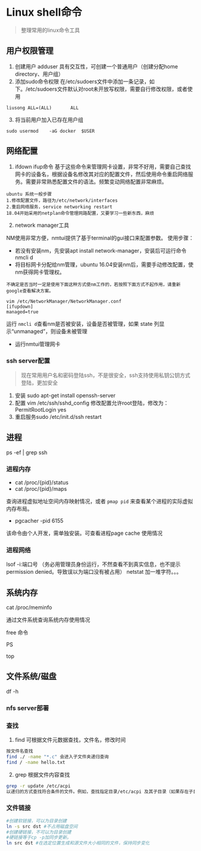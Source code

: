 # Linux shell命令

> 整理常用的linux命令工具

## 用户权限管理

1. 创建用户
   adduser 具有交互性，可创建一个普通用户（创建分配home directory、用户组）
2. 添加sudo命令权限
   在/etc/sudoers文件中添加一条记录，如下。/etc/sudoers文件默认对root未开放写权限，需要自行修改权限，或者使用

```
liusong ALL=(ALL)       ALL
```

3. 将当前用户加入已存在用户组

```
sudo usermod	-aG	docker	$USER
```

## 网络配置

1. ifdown ifup命令
   基于这些命令来管理网卡设置，非常不好用，需要自己查找网卡的设备名，根据设备名修改其对应的配置文件，然后使用命令重启网络服务。需要非常熟悉配置文件的语法。频繁变动网络配置非常麻烦。

```
ubuntu 系统一般步骤
1.修改配置文件，路径为/etc/network/interfaces
2.重启网络服务，service networking restart
18.04开始采用的netplan命令管理网路配置，又要学习一些新东西，麻烦
```

2. network manager工具

NM使用非常方便，nmtui提供了基于terminal的gui接口来配置参数。
使用步骤：

* 若没有安装nm，先安装apt install network-manager，安装后可运行命令nmcli d
* 将目标网卡分配给nm管理，ubuntu 16.04安装nm后，需要手动修改配置，使nm获得网卡管理权。

```
不确定是否当时一定是使用下面这种方式使nm工作的，若按照下面方式不起作用，请重新google查看解决方案。

vim /etc/NetworkManager/NetworkManager.conf
[ifupdown]
managed=true

```

运行 `nmcli d`查看nm是否被安装，设备是否被管理，如果 state 列显示“unmanaged”，则设备未被管理

* 运行nmtui管理网卡

### ssh server配置

> 现在常用用户名和密码登陆ssh，不是很安全，ssh支持使用私钥公钥方式登陆，更加安全

1. 安装 sudo apt-get install openssh-server
2. 配置 vim  /etc/ssh/sshd_config
   修改配置允许root登陆，修改为：PermitRootLogin yes
3. 重启服务sudo /etc/init.d/ssh restart

## 进程

ps -ef | grep ssh

### 进程内存

* cat /proc/{pid}/status
* cat /proc/{pid}/maps

查询进程虚拟地址空间内存映射情况，或者 `pmap pid` 来查看某个进程的实际虚拟内存布局。

* pgcacher -pid 6155

该命令由个人开发，需单独安装。可查看进程page cache 使用情况

### 进程网络

lsof -i:端口号  （务必用管理员身份运行，不然查看不到真实信息，也不提示permission denied。导致误以为端口没有被占用）
netstat 加一堆字符。。。

## 系统内存

cat /proc/meminfo

通过文件系统查询系统内存使用情况

free 命令

PS

top

## 文件系统/磁盘

df -h

### nfs server部署

### 查找

1. find 可根据文件元数据查找，文件名，修改时间

```bash
按文件名查找
find ./ -name "*.c" 会进入子文件夹递归查询
find / -name hello.txt 
```

2. grep 根据文件内容查找

```bash
grep -r update /etc/acpi
以递归的方式查找符合条件的文件。例如，查找指定目录/etc/acpi 及其子目录（如果存在子目录的话）下所有文件中包含字符串"update"的文件，并打印出该字符串所在行的内容。
```

### 文件链接

```bash
#创建软链接，可以为目录创建
ln -s src dst #不占用磁盘空间
#创建硬链接，不可以为目录创建
#硬链接等于cp -p加同步更新。
ln src dst #在选定位置生成和源文件大小相同的文件，保持同步变化
```
